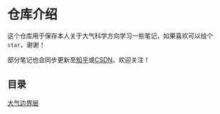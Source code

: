 # 仓库介绍
这个仓库用于保存本人关于大气科学方向学习一些笔记，如果喜欢可以给个`star`，谢谢！

部分笔记也会同步更新至[知乎](https://www.zhihu.com/people/qiu-jiao-yi-50)或[CSDN](https://blog.csdn.net/le0_5?spm=1010.2135.3001.5343)。欢迎关注！

## 目录
[大气边界层](./PBL.md)
